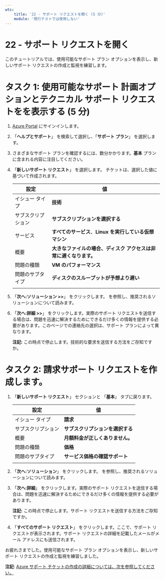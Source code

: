```yaml
---
wts:
    title: '22 - サポート リクエストを開く (5 分)'
    module: '現行テストでは使用しない'
---
```

# 22 - サポート リクエストを開く

このチュートリアルでは、使用可能なサポート プラン オプションを表示し、新しいサポート リクエストの作成と監視を練習します。

# タスク 1: 使用可能なサポート 計画オプションとテクニカル サポート リクエストをを表示する (5 分)

1. [Azure Portal](https://portal.azure.com) にサインインします。

2. 「**ヘルプとサポート**」 を検索して選択し、「**サポート プラン**」 を選択します。

3. さまざまなサポート プランを確認するには、数分かかります。**基本** プランに含まれる内容に注目してください。 

4. 「**新しいサポート リクエスト**」 を選択します。  チケットは、選択した値に基づいて作成されます。 

    | 設定 | 値|
    |----|--------|
    | イシュー タイプ| **技術** |
    | サブスクリプション | **サブスクリプションを選択する** |
    | サービス | **すべてのサービス**、**Linux を実行している仮想マシン** |
    | 概要 | **大きなファイルの場合、ディスク アクセスは非常に遅くなります。** |
    | 問題の種類 | **VM のパフォーマンス** |
    | 問題のサブタイプ | **ディスクのスループットが予想より遅い** |  
    | | |

5. 「**次へ:ソリューション >>**」 をクリックします。 を参照し、推奨されるソリューションについて読みます。

6. 「**次へ:詳細 >>**」 をクリックします。実際のサポート リクエストを送信する場合は、問題を迅速に解決するためにできるだけ多くの情報を提供する必要があります。このページでの連絡先の選択は、サポート プランによって異なります。 

    **注記:** この時点で停止します。技術的な要求を送信する方法をご存知ですか。

# タスク 2: 請求サポート リクエストを作成します。

1. 「**新しいサポート リクエスト**」 セクションと 「**基本**」 タブに戻ります。 

    | 設定 | 値|
    |----|--------|
    | イシュー タイプ| **請求** |
    | サブスクリプション | **サブスクリプションを選択する** |
    | 概要 | **月額料金が正しくありません。** |
    | 問題の種類 | **価格** |
    | 問題のサブタイプ | **サービス価格の確認サポート** |    
    | | |

2. 「**次へ:ソリューション**」 をクリックします。 を参照し、推奨されるソリューションについて読みます。

3. 「**次へ:詳細**」 をクリックします。実際のサポート リクエストを送信する場合は、問題を迅速に解決するためにできるだけ多くの情報を提供する必要があります。 

    **注記:** この時点で停止します。サポート リクエストを送信する方法をご存知ですか。

4. 「**すべてのサポート リクエスト**」 をクリックします。ここで、サポート リクエストが表示されます。サポート リクエストの詳細を記載したメールがメール アドレスにも送信されます。

お疲れさまでした。使用可能なサポート プラン オプションを表示し、新しいサポート リクエストの作成と監視を練習しました。

**注記**: [Azure サポート チケットの作成の詳細については、次を参照してください。](https://azure.microsoft.com/ja-jp/support/create-ticket)
